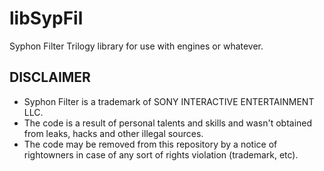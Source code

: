 # libSypFil
Syphon Filter Trilogy library for use with engines or whatever.


## DISCLAIMER
- Syphon Filter is a trademark of SONY INTERACTIVE ENTERTAINMENT LLC.
- The code is a result of personal talents and skills and wasn't obtained from leaks, hacks and other illegal sources.
- The code may be removed from this repository by a notice of rightowners in case of any sort of rights violation (trademark, etc).
